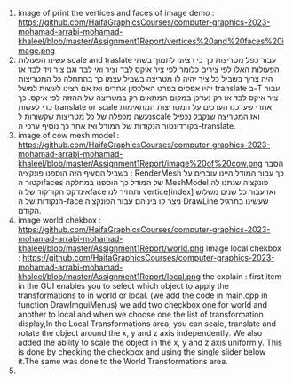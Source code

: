 1) image of print the vertices and faces of image demo : https://github.com/HaifaGraphicsCourses/computer-graphics-2023-mohamad-arrabi-mohamad-khaleel/blob/master/Assignment1Report/vertices%20and%20faces%20image.png
2) עשינו הפעולות scale and traslate עבור כפל מטריצות כך כי רציונו לתמוך בשתי הפעולות האלו לפי צירים כלומר לפי ציר איקס לבד וציר ואי לבד וגם ציר זיד לבד אז היה צריך בשביל כל ציר יהיה לו מטריצה בשביל עצמו כך בהתחלה כל המטריצות יהיו אפסים בפרט האלכסון אחדים ואז אם רצינו לעשות למשל translate ב-T עבור ציר איקס לבד אז רק נעדכן במקום המתאים רק במטריצה של ההזזה לפי איקס. כך כדי לעשות translate or scale אחרי שעדכנו הערכים על המטריצות המתאימות נעשה מכפלה של כל מטריצות שקשורות לscale ואז המטריצה שנקבל נכפיל בקורדינטור הנקודות של המודל ואז אחר כך נוסיף ערכי ה-translate.
3) image of cow mesh model : https://github.com/HaifaGraphicsCourses/computer-graphics-2023-mohamad-arrabi-mohamad-khaleel/blob/master/Assignment1Report/image%20of%20cow.png
הסבר : בשביל הסעיף הזה הוספנו פונקציה RenderMesh כך עבור המודל היינו עוברים על וקטור הfaces של המודל כך הוספנו במחלקה MeshModel פונקציה שנתנו לה אינדקס הקודקוד של הface ותחזיר לנו vertice[index] ואז עבור כל שנים משלוש הנקודות של ה-face ניצר קו ביניהם עבור הפונקציה DrawLine שעשינו בתרגיל הקודם.
4) image world chekbox : https://github.com/HaifaGraphicsCourses/computer-graphics-2023-mohamad-arrabi-mohamad-khaleel/blob/master/Assignment1Report/world.png
image local chekbox : https://github.com/HaifaGraphicsCourses/computer-graphics-2023-mohamad-arrabi-mohamad-khaleel/blob/master/Assignment1Report/local.png
the explain : first item in the GUI enables you to select which object to apply the transformations to in world or local. (we add the code in main.cpp in function DrawImguiMenus)
we add two checkbox one for world and another to local and when we choose one the list of transformation display,In the Local Transformations area, you can scale, translate and rotate the object around the x, y and z axis independently. We also added the ability to scale the object in the x, y and z axis uniformly. This is done by checking the checkbox and using the single slider below it.The same was done to the World Transformations area.
5) 

